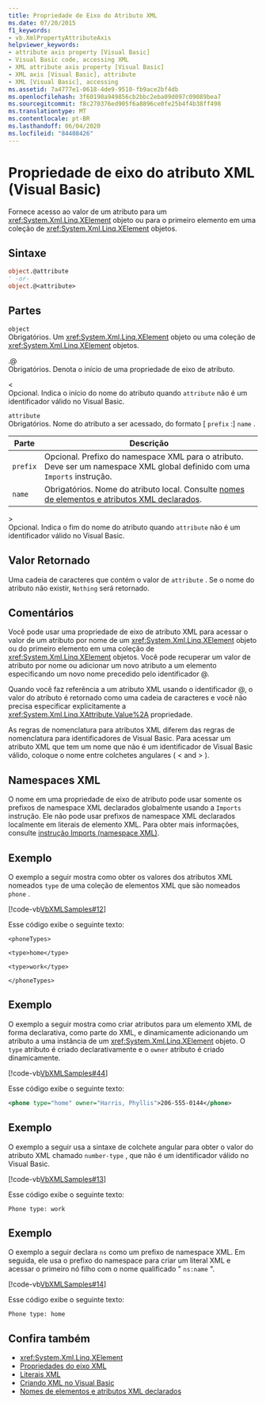 ```yaml
---
title: Propriedade de Eixo do Atributo XML
ms.date: 07/20/2015
f1_keywords:
- vb.XmlPropertyAttributeAxis
helpviewer_keywords:
- attribute axis property [Visual Basic]
- Visual Basic code, accessing XML
- XML attribute axis property [Visual Basic]
- XML axis [Visual Basic], attribute
- XML [Visual Basic], accessing
ms.assetid: 7a4777e1-0618-4de9-9510-fb9ace2bf4db
ms.openlocfilehash: 3f60190a949856cb2bbc2eba09d097c09089bea7
ms.sourcegitcommit: f8c270376ed905f6a8896ce0fe25b4f4b38ff498
ms.translationtype: MT
ms.contentlocale: pt-BR
ms.lasthandoff: 06/04/2020
ms.locfileid: "84408426"
---
```

# <a name="xml-attribute-axis-property-visual-basic"></a>Propriedade de eixo do atributo XML (Visual Basic)
Fornece acesso ao valor de um atributo para um <xref:System.Xml.Linq.XElement> objeto ou para o primeiro elemento em uma coleção de <xref:System.Xml.Linq.XElement> objetos.  
  
## <a name="syntax"></a>Sintaxe  
  
```vb  
object.@attribute  
' -or-  
object.@<attribute>  
```  
  
## <a name="parts"></a>Partes  
 `object`  
 Obrigatórios. Um <xref:System.Xml.Linq.XElement> objeto ou uma coleção de <xref:System.Xml.Linq.XElement> objetos.  
  
 .@  
 Obrigatórios. Denota o início de uma propriedade de eixo de atributo.  
  
 <  
 Opcional. Indica o início do nome do atributo quando `attribute` não é um identificador válido no Visual Basic.  
  
 `attribute`  
 Obrigatórios. Nome do atributo a ser acessado, do formato [ `prefix` :] `name` .  
  
|Parte|Descrição|  
|----------|-----------------|  
|`prefix`|Opcional. Prefixo do namespace XML para o atributo. Deve ser um namespace XML global definido com uma `Imports` instrução.|  
|`name`|Obrigatórios. Nome do atributo local. Consulte [nomes de elementos e atributos XML declarados](../../programming-guide/language-features/xml/names-of-declared-xml-elements-and-attributes.md).|  
  
 \>  
 Opcional. Indica o fim do nome do atributo quando `attribute` não é um identificador válido no Visual Basic.  
  
## <a name="return-value"></a>Valor Retornado  
 Uma cadeia de caracteres que contém o valor de `attribute` . Se o nome do atributo não existir, `Nothing` será retornado.  
  
## <a name="remarks"></a>Comentários  
 Você pode usar uma propriedade de eixo de atributo XML para acessar o valor de um atributo por nome de um <xref:System.Xml.Linq.XElement> objeto ou do primeiro elemento em uma coleção de <xref:System.Xml.Linq.XElement> objetos. Você pode recuperar um valor de atributo por nome ou adicionar um novo atributo a um elemento especificando um novo nome precedido pelo identificador @.  
  
 Quando você faz referência a um atributo XML usando o identificador @, o valor do atributo é retornado como uma cadeia de caracteres e você não precisa especificar explicitamente a <xref:System.Xml.Linq.XAttribute.Value%2A> propriedade.  
  
 As regras de nomenclatura para atributos XML diferem das regras de nomenclatura para identificadores de Visual Basic. Para acessar um atributo XML que tem um nome que não é um identificador de Visual Basic válido, coloque o nome entre colchetes angulares ( \< and > ).  
  
## <a name="xml-namespaces"></a>Namespaces XML  
 O nome em uma propriedade de eixo de atributo pode usar somente os prefixos de namespace XML declarados globalmente usando a `Imports` instrução. Ele não pode usar prefixos de namespace XML declarados localmente em literais de elemento XML. Para obter mais informações, consulte [instrução Imports (namespace XML)](../statements/imports-statement-xml-namespace.md).  
  
## <a name="example"></a>Exemplo  
 O exemplo a seguir mostra como obter os valores dos atributos XML nomeados `type` de uma coleção de elementos XML que são nomeados `phone` .  
  
 [!code-vb[VbXMLSamples#12](~/samples/snippets/visualbasic/VS_Snippets_VBCSharp/VbXMLSamples/VB/XMLSamples5.vb#12)]  
  
 Esse código exibe o seguinte texto:  
  
 `<phoneTypes>`  
  
 `<type>home</type>`  
  
 `<type>work</type>`  
  
 `</phoneTypes>`  
  
## <a name="example"></a>Exemplo  
 O exemplo a seguir mostra como criar atributos para um elemento XML de forma declarativa, como parte do XML, e dinamicamente adicionando um atributo a uma instância de um <xref:System.Xml.Linq.XElement> objeto. O `type` atributo é criado declarativamente e o `owner` atributo é criado dinamicamente.  
  
 [!code-vb[VbXMLSamples#44](~/samples/snippets/visualbasic/VS_Snippets_VBCSharp/VbXMLSamples/VB/XMLSamples5.vb#44)]  
  
 Esse código exibe o seguinte texto:  
  
```xml  
<phone type="home" owner="Harris, Phyllis">206-555-0144</phone>  
```  
  
## <a name="example"></a>Exemplo  
 O exemplo a seguir usa a sintaxe de colchete angular para obter o valor do atributo XML chamado `number-type` , que não é um identificador válido no Visual Basic.  
  
 [!code-vb[VbXMLSamples#13](~/samples/snippets/visualbasic/VS_Snippets_VBCSharp/VbXMLSamples/VB/XMLSamples5.vb#13)]  
  
 Esse código exibe o seguinte texto:  
  
 `Phone type: work`  
  
## <a name="example"></a>Exemplo  
 O exemplo a seguir declara `ns` como um prefixo de namespace XML. Em seguida, ele usa o prefixo do namespace para criar um literal XML e acessar o primeiro nó filho com o nome qualificado " `ns:name` ".  
  
 [!code-vb[VbXMLSamples#14](~/samples/snippets/visualbasic/VS_Snippets_VBCSharp/VbXMLSamples/VB/XMLSamples6.vb#14)]  
  
 Esse código exibe o seguinte texto:  
  
 `Phone type: home`  
  
## <a name="see-also"></a>Confira também

- <xref:System.Xml.Linq.XElement>
- [Propriedades do eixo XML](index.md)
- [Literais XML](../xml-literals/index.md)
- [Criando XML no Visual Basic](../../programming-guide/language-features/xml/creating-xml.md)
- [Nomes de elementos e atributos XML declarados](../../programming-guide/language-features/xml/names-of-declared-xml-elements-and-attributes.md)
